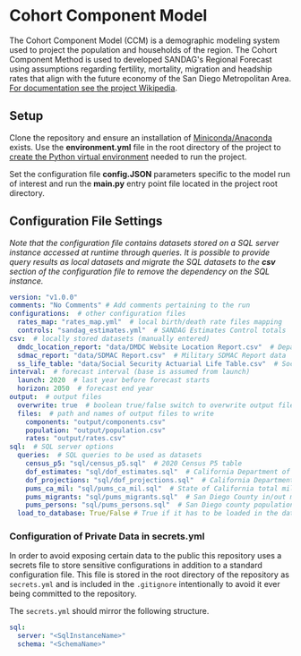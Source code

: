 # Cohort Component Model

The Cohort Component Model (CCM) is a demographic modeling system used to project the population and households of the region. The Cohort Component Method is used to developed SANDAG's Regional Forecast using assumptions regarding fertility, mortality, migration and headship rates that align with the future economy of the San Diego Metropolitan Area. [For documentation see the project Wikipedia](https://github.com/SANDAG/Cohort-Component-Model/wiki).

## Setup
Clone the repository and ensure an installation of [Miniconda/Anaconda](https://docs.conda.io/projects/miniconda/en/latest/) exists. Use the **environment.yml** file in the root directory of the project to [create the Python virtual environment](https://docs.conda.io/projects/conda/en/4.6.1/user-guide/tasks/manage-environments.html#creating-an-environment-from-an-environment-yml-file) needed to run the project.

Set the configuration file **config.JSON** parameters specific to the model run of interest and run the **main.py** entry point file located in the project root directory.

## Configuration File Settings
*Note that the configuration file contains datasets stored on a SQL server instance accessed at runtime through queries. It is possible to provide query results as local datasets and migrate the SQL datasets to the **csv** section of the configuration file to remove the dependency on the SQL instance.*
```yaml
version: "v1.0.0"
comments: "No Comments" # Add comments pertaining to the run
configurations:  # other configuration files
  rates_map: "rates_map.yml"  # local birth/death rate files mapping
  controls: "sandag_estimates.yml"  # SANDAG Estimates Control totals
csv:  # locally stored datasets (manually entered)
  dmdc_location_report: "data/DMDC Website Location Report.csv"  # Department of Defense DMDC Report data
  sdmac_report: "data/SDMAC Report.csv"  # Military SDMAC Report data
  ss_life_table: "data/Social Security Actuarial Life Table.csv"  # Social Security Life Table data
interval:  # forecast interval (base is assumed from launch)
  launch: 2020  # last year before forecast starts
  horizon: 2050  # forecast end year
output:  # output files
  overwrite: true  # boolean true/false switch to overwrite output files
  files:  # path and names of output files to write
    components: "output/components.csv"
    population: "output/population.csv"
    rates: "output/rates.csv"
sql:  # SQL server options
  queries:  # SQL queries to be used as datasets
    census_p5: "sql/census_p5.sql"  # 2020 Census P5 table
    dof_estimates: "sql/dof_estimates.sql"  # California Department of Finance Estimates
    dof_projections: "sql/dof_projections.sql"  # California Department of Finance Projections
    pums_ca_mil: "sql/pums_ca_mil.sql"  # State of California total military population
    pums_migrants: "sql/pums_migrants.sql"  # San Diego County in/out migration
    pums_persons: "sql/pums_persons.sql"  # San Diego county population
  load_to_database: True/False # True if it has to be loaded in the database
```

### Configuration of Private Data in secrets.yml
In order to avoid exposing certain data to the public this repository uses a secrets file to store sensitive configurations in addition to a standard configuration file. This file is stored in the root directory of the repository as `secrets.yml` and is included in the `.gitignore` intentionally to avoid it ever being committed to the repository.

The `secrets.yml` should mirror the following structure.

```yaml
sql:
  server: "<SqlInstanceName>"
  schema: "<SchemaName>"
```
